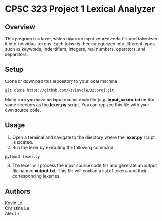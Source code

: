 # CPSC 323 Project 1 Lexical Analyzer

## Overview
This program is a lexer, which takes an input source code file and tokenizes it into individual tokens. Each token is then categorized into different types such as keywords, indentifiers, integers, real numbers, operators, and separators. 

## Setup
Clone or download this repository to your local machine
```bash
git clone https://github.com/kevinvqle/323proj.git
```
Make sure you have an input source code file (e.g. **input_scode.txt**) in the same directory as the **lexer.py** script. You can replace this file with your own source code.

## Usage
1. Open a terminal and navigate to the directory where the **lexer.py** script is located.
2. Run the lexer by exexuting the following command. 
```bash
python3 lexer.py
```
3. The lexer will process the inpur source code file and generate an output file named **output.txt**. This file will contian a list of tokens and their corresponding lexemes.

## Authors
Kevin Le
<br>
Christine Le
<br>
Alex Ly
